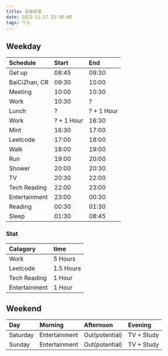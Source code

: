 ```yaml
---
title: 日常作息
date: 2022-11-17 23:38:08
tags: 个人
---
```


## Weekday

| Schedule      | Start     | End       |
| :--------     | :-------- | :-------- |
| Get up        | 08:45     | 09:30     |
| BaiCiZhan, CR | 09:30     | 10:00     |
| Meeting       | 10:00     | 10:30     |
| Work          | 10:30     | ?         |
| Lunch         | ?         | ? + 1 Hour|
| Work          | ? + 1 Hour| 16:30     |
| Mint          | 16:30     | 17:00     |
| Leetcode      | 17:00     | 18:00     |
| Walk          | 18:00     | 19:00     |
| Run           | 19:00     | 20:00     |
| Shower        | 20:00     | 20:30     |
| TV            | 20:30     | 22:00     |
| Tech Reading  | 22:00     | 23:00     |
| Entertainment | 23:00     | 00:30     |
| Reading       | 00:30     | 01:30     |
| Sleep         | 01:30     | 08:45     |

### Stat


| Catagory      | time      |
| :--------     | :-------- |
| Work          | 5 Hours   |
| Leetcode      | 1.5 Hours |
| Tech Reading  | 1 Hour    |
| Entertainment | 1 Hour    |

## Weekend

| Day           | Morning       | Afternoon     | Evening   |
| :--------     | :--------     | :--------     | :-------- |
| Saturday      | Entertainment | Out(potential)| TV + Study|
| Sunday        | Entertainment | Out(potential)| TV + Study|
